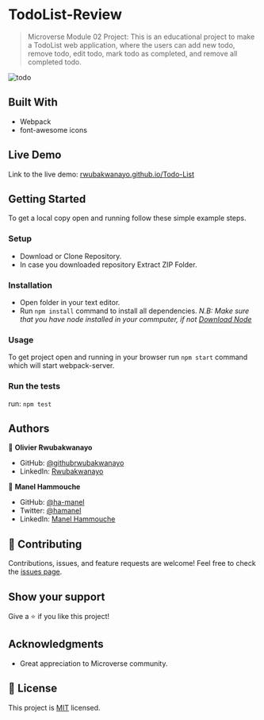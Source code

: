 # TodoList-Review

>Microverse Module 02 Project: This is an educational project to make a TodoList web application, where the users can add new todo, remove todo, edit todo, mark todo as completed, and remove all completed todo.


![todo](https://user-images.githubusercontent.com/68381641/172293653-2c45eda8-d0bc-45be-9c36-416d9a320ada.png)


## Built With

- Webpack
- font-awesome icons

## Live Demo

Link to the live demo: [rwubakwanayo.github.io/Todo-List](https://rwubakwanayo.github.io/Todo-List/dist)

## Getting Started

To get a local copy open and running follow these simple example steps.

### Setup

- Download or Clone Repository.
- In case you downloaded repository Extract ZIP Folder.

### Installation

- Open folder in your text editor.
- Run `npm install` command to install all dependencies.
  _N.B: Make sure that you have node installed in your commputer, if not [Download Node](https://nodejs.org/en/)_

### Usage

To get project open and running in your browser run `npm start` command which will start webpack-server.

### Run the tests

run: `npm test`

## Authors

👤 **Olivier Rwubakwanayo**

- GitHub: [@githubrwubakwanayo](https://github.com/RWUBAKWANAYO)
- LinkedIn: [Rwubakwanayo](https://www.linkedin.com/in/rwubakwanayo-olivier)

👤 **Manel Hammouche**

- GitHub: [@ha-manel](https://github.com/ha-manel)
- Twitter: [@hamanel](https://twitter.com/ha_manel_)
- LinkedIn: [Manel Hammouche](https://www.linkedin.com/in/manel-hammouche/)

## :handshake: Contributing

Contributions, issues, and feature requests are welcome!
Feel free to check the [issues page](../../issues/).

## Show your support

Give a :star:️ if you like this project!

## Acknowledgments

- Great appreciation to Microverse community.

## :memo: License

This project is [MIT](./MIT.md) licensed.
